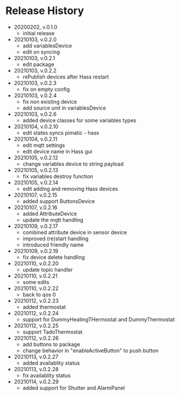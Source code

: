 # Release History

* 20200202, v.0.1.0
	* initial release
* 20210103, v.0.2.0
	* add variablesDevice
	* edit on syncing
* 20210103, v.0.2.1
	* edit package
* 20210103, v.0.2.2
	* rePublish devices after Hass restart
* 20210103, v.0.2.3
	* fix on empty config
* 20210103, v.0.2.4
	* fix non existing device
	* add source unit in variablesDevice
* 20210103, v.0.2.6
	* added device classes for some variables types
* 20210104, v.0.2.10
	* edit states syncs pimatic - hass
* 20210104, v.0.2.11
	* edit mqtt settings
	* edit device name in Hass gui
* 20210105, v.0.2.12
	* change variables device to string payload
* 20210105, v.0.2.13
	* fix variables destroy function
* 20210105, v.0.2.14
	* edit adding and removing Hass devices
* 20210107, v.0.2.15
	* added support ButtonsDevice
* 20210107, v.0.2.16
	* added AttributeDevice
	* update the mqtt handling
* 20210109, v.0.2.17
	* combined attribute device in sensor device
	* improved (re)start handling
	* introduced friendly name
* 20210109, v.0.2.19
	* fix device delete handling
* 20210110, v.0.2.20
	* update topic handler
* 20210110, v.0.2.21
	* some edits
* 20210110, v.0.2.22
	* back to qos 0
* 20210112, v.0.2.23
	* added thermostat
* 20210112, v.0.2.24
	* support for DummyHeatingTHermostat and DummyThermostat
* 20210112, v.0.2.25
	* support TadoThermostat
* 20210112, v.0.2.26
	* add buttons to package
	* change behavior in "enableActiveButton" to push button
* 20210113, v.0.2.27
	* added availablity status
* 20210113, v.0.2.28
	* fix availablity status
* 20210114, v.0.2.29
	* added support for Shutter and AlarmPanel
